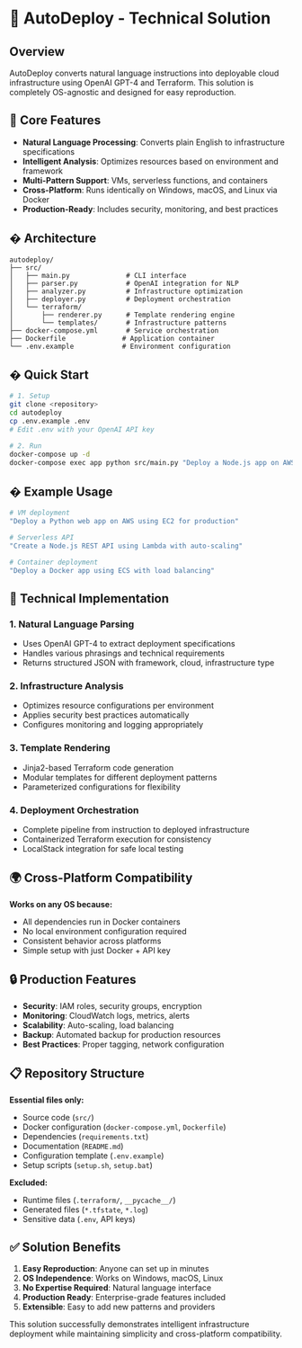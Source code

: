 # 🚀 AutoDeploy - Technical Solution

## Overview

AutoDeploy converts natural language instructions into deployable cloud infrastructure using OpenAI GPT-4 and Terraform. This solution is completely OS-agnostic and designed for easy reproduction.

## 🎯 Core Features

- **Natural Language Processing**: Converts plain English to infrastructure specifications
- **Intelligent Analysis**: Optimizes resources based on environment and framework
- **Multi-Pattern Support**: VMs, serverless functions, and containers
- **Cross-Platform**: Runs identically on Windows, macOS, and Linux via Docker
- **Production-Ready**: Includes security, monitoring, and best practices

## �️ Architecture

```
autodeploy/
├── src/
│   ├── main.py              # CLI interface
│   ├── parser.py            # OpenAI integration for NLP
│   ├── analyzer.py          # Infrastructure optimization
│   ├── deployer.py          # Deployment orchestration
│   └── terraform/
│       ├── renderer.py      # Template rendering engine
│       └── templates/       # Infrastructure patterns
├── docker-compose.yml       # Service orchestration
├── Dockerfile              # Application container
└── .env.example            # Environment configuration
```

## � Quick Start

```bash
# 1. Setup
git clone <repository>
cd autodeploy
cp .env.example .env
# Edit .env with your OpenAI API key

# 2. Run
docker-compose up -d
docker-compose exec app python src/main.py "Deploy a Node.js app on AWS"
```

## � Example Usage

```bash
# VM deployment
"Deploy a Python web app on AWS using EC2 for production"

# Serverless API  
"Create a Node.js REST API using Lambda with auto-scaling"

# Container deployment
"Deploy a Docker app using ECS with load balancing"
```

## 🔧 Technical Implementation

### 1. Natural Language Parsing
- Uses OpenAI GPT-4 to extract deployment specifications
- Handles various phrasings and technical requirements
- Returns structured JSON with framework, cloud, infrastructure type

### 2. Infrastructure Analysis
- Optimizes resource configurations per environment
- Applies security best practices automatically
- Configures monitoring and logging appropriately

### 3. Template Rendering
- Jinja2-based Terraform code generation
- Modular templates for different deployment patterns
- Parameterized configurations for flexibility

### 4. Deployment Orchestration
- Complete pipeline from instruction to deployed infrastructure
- Containerized Terraform execution for consistency
- LocalStack integration for safe local testing

## 🌍 Cross-Platform Compatibility

**Works on any OS because:**
- All dependencies run in Docker containers
- No local environment configuration required
- Consistent behavior across platforms
- Simple setup with just Docker + API key

## 🔒 Production Features

- **Security**: IAM roles, security groups, encryption
- **Monitoring**: CloudWatch logs, metrics, alerts
- **Scalability**: Auto-scaling, load balancing
- **Backup**: Automated backup for production resources
- **Best Practices**: Proper tagging, network configuration

## 📋 Repository Structure

**Essential files only:**
- Source code (`src/`)
- Docker configuration (`docker-compose.yml`, `Dockerfile`)
- Dependencies (`requirements.txt`)
- Documentation (`README.md`)
- Configuration template (`.env.example`)
- Setup scripts (`setup.sh`, `setup.bat`)

**Excluded:**
- Runtime files (`.terraform/`, `__pycache__/`)
- Generated files (`*.tfstate`, `*.log`)
- Sensitive data (`.env`, API keys)

## ✅ Solution Benefits

1. **Easy Reproduction**: Anyone can set up in minutes
2. **OS Independence**: Works on Windows, macOS, Linux
3. **No Expertise Required**: Natural language interface
4. **Production Ready**: Enterprise-grade features included
5. **Extensible**: Easy to add new patterns and providers

This solution successfully demonstrates intelligent infrastructure deployment while maintaining simplicity and cross-platform compatibility.
